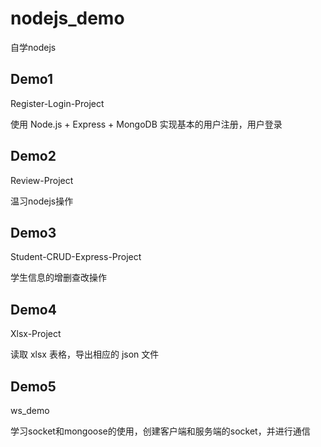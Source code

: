 # nodejs_demo

自学nodejs

## Demo1

Register-Login-Project

使用 Node.js + Express + MongoDB 实现基本的用户注册，用户登录

## Demo2

Review-Project

温习nodejs操作

## Demo3

Student-CRUD-Express-Project

学生信息的增删查改操作

## Demo4

Xlsx-Project

读取 xlsx 表格，导出相应的 json 文件

## Demo5

ws_demo

学习socket和mongoose的使用，创建客户端和服务端的socket，并进行通信
